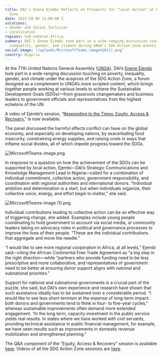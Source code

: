 ```yaml
---
title: DAI’s Enene Ejembi Reflects on Prospects for “Local Action” at UNGA’s SDG Action
  Zone
date: 2022-10-06 12:08:00 Z
solutions:
- Gender and Social Inclusion
- Localization
regions: Sub-Saharan Africa
summary: DAI’s Enene Ejembi took part in a wide-ranging discussion touching on poverty,
  inequality, gender, and climate during UNGA's SDG Action Zone events.
social-image: "/uploads/MicrosoftTeams-image%20(1).png"
country: Nigeria
---
```


At the 77th United Nations General Assembly ([UNGA](https://www.un.org/en/ga/)), DAI’s [Enene Ejembi](https://www.dai.com/who-we-are/our-team/enene-ejembi) took part in a wide-ranging discussion touching on poverty, inequality, gender, and climate under the auspices of the SDG Action Zone, a forum designed as a complement to UNGA’s more scripted content, which brings together people working at various levels to achieve the Sustainable Development Goals (SDGs)—from grassroots changemakers and business leaders to government officials and representatives from the highest echelons of the UN.

A video of Ejembi’s session, “[Responding to the Times: Equity, Access & Recovery](http://preview-dai.com/news/dais-enene-ejembi-reflects-on-prospects-for-local-action-at-ungas-sdg-action-zone),” is now available.   

The panel discussed the harmful effects conflict can have on the global economy, and especially on developing nations, by exacerbating food insecurity, constraining energy supplies, and raising costs in ways that inflame social divides, all of which impede progress toward the SDGs. 

![MicrosoftTeams-image.png](/uploads/MicrosoftTeams-image.png)

In response to a question on how the achievement of the SDGs can be supported by local action, Ejembi—DAI’s Strategic Communications and Knowledge Management Lead in Nigeria—called for a combination of individual commitment, collective action, government responsibility, and coordination with regional authorities and international donors. “Individual ambition and determination is a start, but when individuals organize, their collective voice, energy, and effort begin to matter,” she said.

![MicrosoftTeams-image (1).png](/uploads/MicrosoftTeams-image%20(1).png)

Individual contributions leading to collective action can be an effective way of triggering change, she added. Examples include young people coordinating to hold government to account via social media, or community leaders taking on advocacy roles in political and governance processes to improve the lives of their people. “These are the individual contributions that aggregate and move the needle.”

“I would like to see more regional cooperation in Africa, at all levels,” Ejembi said—citing the  African Continental Free Trade Agreement as “a big step in the right direction—while “partners who provide funding need to be less prescriptive and more collaborative, and representatives of government need to be better at ensuring donor support aligns with national and subnational priorities.”

Support for national and subnational governments is a crucial part of the puzzle, she said, but DAI’s own experience and research have shown that such assistance ideally has to be sustained over a considerable period. “I would like to see less short-termism at the expense of long-term impact: both donors and governments tend to think in four- to five-year cycles,” whereas sustainable improvements often demand more extended engagement. “In the long term, capacity investment in the public service yields real results. In states where we have worked with civil servants, providing technical assistance in public financial management, for example, we have seen results such as improvements in domestic revenue mobilization and strengthened planning.”

The Q&A component of the “Equity, Access & Recovery” session is available [here](https://youtu.be/PErp-OwivnM). Videos of all the SDG Action Zone sessions are [here](https://sdgactionzone.org/2022-on-demand/). 
